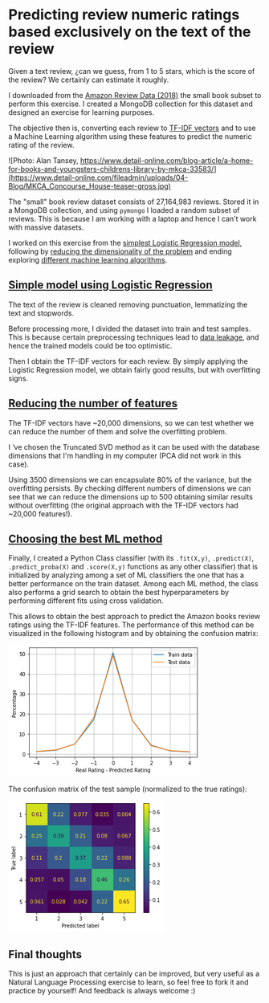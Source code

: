 # Predicting review numeric ratings based exclusively on the text of the review

Given a text review, ¿can we guess, from 1 to 5 stars, which is the score of the review? We certainly can estimate it roughly.

I downloaded from the [Amazon Review Data (2018)](https://nijianmo.github.io/amazon/index.html) the small book subset to perform this exercise. I created a MongoDB collection for this dataset and designed an exercise for learning purposes.

The objective then is, converting each review to [TF-IDF vectors](https://towardsdatascience.com/tf-idf-for-document-ranking-from-scratch-in-python-on-real-world-dataset-796d339a4089) and to use a Machine Learning algorithm using these features to predict the numeric rating of the review.

![Photo: Alan Tansey, https://www.detail-online.com/blog-article/a-home-for-books-and-youngsters-childrens-library-by-mkca-33583/](https://www.detail-online.com/fileadmin/uploads/04-Blog/MKCA_Concourse_House-teaser-gross.jpg)

The "small" book review dataset consists of 27,164,983 reviews. Stored it in a MongoDB collection, and using `pymongo` I loaded a random subset of reviews. This is because I am working with a laptop and hence I can't work with massive datasets.

I worked on this exercise from the [simplest Logistic Regression model](simple_logisitc_regression.ipynb), following by [reducing the dimensionality of the problem](svd_dim_reduct.ipynb) and ending exploring [different machine learning algorithms](pipeline_multi_ml.ipynb).

## [Simple model using Logistic Regression](simple_logisitc_regression.ipynb)

The text of the review is cleaned removing punctuation, lemmatizing the text and stopwords. 

Before processing more, I divided the dataset into train and test samples. This is because certain preprocessing techniques lead to [data leakage](https://machinelearningmastery.com/data-leakage-machine-learning/), and hence the trained models could be too optimistic.

Then I obtain the TF-IDF vectors for each review. By simply applying the Logistic Regression model, we obtain fairly good results, but with overfitting signs.

## [Reducing the number of features](svd_dim_reduct.ipynb)

The TF-IDF vectors have ~20,000 dimensions, so we can test whether we can reduce the number of them and solve the overfitting problem.

I ‘ve chosen the Truncated SVD method as it can be used with the database dimensions that I'm handling in my computer (PCA did not work in this case).

Using 3500 dimensions we can encapsulate 80% of the variance, but the overfitting persists. By checking different numbers of dimensions we can see that we can reduce the dimensions up to 500 obtaining similar results without overfitting (the original approach with the TF-IDF vectors had ~20,000 features!).


## [Choosing the best ML method](pipeline_multi_ml.ipynb)

Finally, I created a Python Class classifier (with its `.fit(X,y)`, `.predict(X)`, `.predict_proba(X)` and `.score(X,y)` functions as any other classifier) that is initialized by analyzing among a set of ML classifiers the one that has a better performance on the train dataset. Among each ML method, the class also performs a grid search to obtain the best hyperparameters by performing different fits using cross validation.

This allows to obtain the best approach to predict the Amazon books review ratings using the TF-IDF features. The performance of this method can be visualized in the following histogram and by obtaining the confusion matrix:


![Histogram Results](images/lr_traintest.png)

The confusion matrix of the test sample (normalized to the true ratings):

![Confusion matrix](images/lr_test.png)

## Final thoughts

This is just an approach that certainly can be improved, but very useful as a Natural Language Processing exercise to learn, so feel free to fork it and practice by yourself! And feedback is always welcome :)
